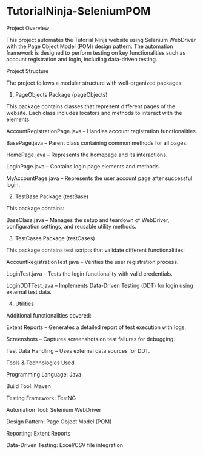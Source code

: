 # TutorialNinja-SeleniumPOM

Project Overview

This project automates the Tutorial Ninja website using Selenium WebDriver with the Page Object Model (POM) design pattern. The automation framework is designed to perform testing on key functionalities such as account registration and login, including data-driven testing.

Project Structure

The project follows a modular structure with well-organized packages:

1. PageObjects Package (pageObjects)

This package contains classes that represent different pages of the website. Each class includes locators and methods to interact with the elements.

AccountRegistrationPage.java – Handles account registration functionalities.

BasePage.java – Parent class containing common methods for all pages.

HomePage.java – Represents the homepage and its interactions.

LoginPage.java – Contains login page elements and methods.

MyAccountPage.java – Represents the user account page after successful login.

2. TestBase Package (testBase)

This package contains:

BaseClass.java – Manages the setup and teardown of WebDriver, configuration settings, and reusable utility methods.

3. TestCases Package (testCases)

This package contains test scripts that validate different functionalities:

AccountRegistrationTest.java – Verifies the user registration process.

LoginTest.java – Tests the login functionality with valid credentials.

LoginDDTTest.java – Implements Data-Driven Testing (DDT) for login using external test data.

4. Utilities

Additional functionalities covered:

Extent Reports – Generates a detailed report of test execution with logs.

Screenshots – Captures screenshots on test failures for debugging.

Test Data Handling – Uses external data sources for DDT.

Tools & Technologies Used

Programming Language: Java

Build Tool: Maven

Testing Framework: TestNG

Automation Tool: Selenium WebDriver

Design Pattern: Page Object Model (POM)

Reporting: Extent Reports

Data-Driven Testing: Excel/CSV file integration


